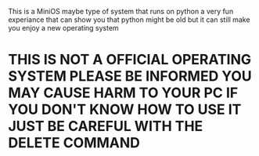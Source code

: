 This is a MiniOS maybe type of system that runs on python a very fun experiance that can show you that python might be old but it can still make you enjoy a new operating system
# THIS IS NOT A OFFICIAL OPERATING SYSTEM PLEASE BE INFORMED YOU MAY CAUSE HARM TO YOUR PC IF YOU DON'T KNOW HOW TO USE IT JUST BE CAREFUL WITH THE DELETE COMMAND #
